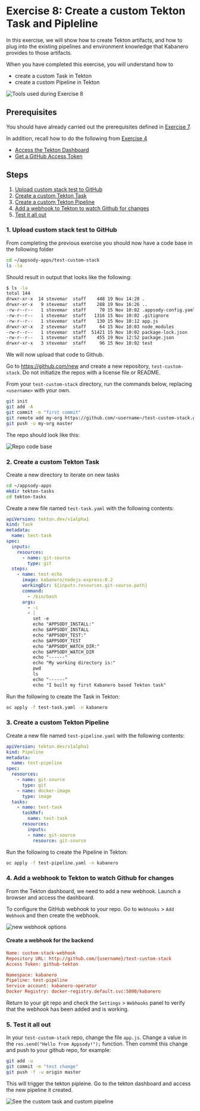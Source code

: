 # Exercise 8: Create a custom Tekton Task and Pipleline

In this exercise, we will show how to create Tekton artifacts, and how to plug into the existing pipelines and environment knowledge that Kabanero provides to those artifacts.

When you have completed this exercise, you will understand how to

* create a custom Task in Tekton
* create a custom Pipeline in Tekton

![Tools used during Exercise 8](images/ex8.png)

## Prerequisites

You should have already carried out the prerequisites defined in [Exercise 7](../exercise-7/README.md).

In addition, recall how to do the following from [Exercise 4](../exercise-4/README.md)

* [Access the Tekton Dashboard](../exercise-4/README.md#1-launch-the-tekton-dashboard)
* [Get a GitHub Access Token](../exercise-4/README.md#2-get-a-github-access-token)

## Steps

1. [Upload custom stack test to GitHub](#1-upload-custom-stack-test-to-github)
1. [Create a custom Tekton Task](#2-create-a-custom-tekton-task)
1. [Create a custom Tekton Pipeline](#3-create-a-custom-tekton-pipeline)
1. [Add a webhook to Tekton to watch Github for changes](#4-add-a-webhook-to-tekton-to-watch-github-for-changes)
1. [Test it all out](#5-test-it-all-out)

### 1. Upload custom stack test to GitHub

From completing the previous exercise you should now have a code base in the following folder

```bash
cd ~/appsody-apps/test-custom-stack
ls -la
```

Should result in output that looks like the following:

```bash
$ ls -la
total 144
drwxr-xr-x  14 stevemar  staff    448 19 Nov 14:20 .
drwxr-xr-x   9 stevemar  staff    288 19 Nov 16:26 ..
-rw-r--r--   1 stevemar  staff     70 15 Nov 10:02 .appsody-config.yaml
-rw-r--r--   1 stevemar  staff   1316 15 Nov 10:02 .gitignore
-rw-r--r--   1 stevemar  staff    130 15 Nov 10:12 app.js
drwxr-xr-x   2 stevemar  staff     64 15 Nov 10:03 node_modules
-rw-r--r--   1 stevemar  staff  51421 15 Nov 10:02 package-lock.json
-rw-r--r--   1 stevemar  staff    455 19 Nov 12:52 package.json
drwxr-xr-x   3 stevemar  staff     96 15 Nov 10:02 test
```

We will now upload that code to Github.

Go to <https://github.com/new> and create a new repository, `test-custom-stack`. Do not initiatize the repos with a license file or README.

From your `test-custom-stack` directory, run the commands below, replacing `<username>` with your own.

```bash
git init
git add -A
git commit -m "first commit"
git remote add my-org https://github.com/<username>/test-custom-stack.git
git push -u my-org master
```

The repo should look like this:

![Repo code base](images/repo-code-base.png)

### 2. Create a custom Tekton Task

Create a new directory to iterate on new tasks

```bash
cd ~/appsody-apps
mkdir tekton-tasks
cd tekton-tasks
```

Create a new file named `test-task.yaml` with the following contents:

```yaml
apiVersion: tekton.dev/v1alpha1
kind: Task
metadata:
  name: test-task
spec:
  inputs:
    resources:
      - name: git-source
        type: git
  steps:
    - name: test-echo
      image: kabanero/nodejs-express:0.2
      workingDir: ${inputs.resources.git-source.path}
      command:
        - /bin/bash
      args:
        - -c
        - |
          set -e
          echo "APPSODY_INSTALL:"
          echo $APPSODY_INSTALL
          echo "APPSODY_TEST:"
          echo $APPSODY_TEST
          echo "APPSODY_WATCH_DIR:"
          echo $APPSODY_WATCH_DIR
          echo "------"
          echo "My working directory is:"
          pwd
          ls
          echo "------"
          echo "I built my first Kabanero based Tekton task"
```

Run the following to create the Task in Tekton:

```bash
oc apply -f test-task.yaml -n kabanero
```

### 3. Create a custom Tekton Pipeline

Create a new file named `test-pipeline.yaml` with the following contents:

```yaml
apiVersion: tekton.dev/v1alpha1
kind: Pipeline
metadata:
  name: test-pipeline
spec:
  resources:
    - name: git-source
      type: git
    - name: docker-image
      type: image
  tasks:
    - name: test-task
      taskRef:
        name: test-task
      resources:
        inputs:
        - name: git-source
          resource: git-source
```

Run the following to create the Pipeline in Tekton:

```bash
oc apply -f test-pipeline.yaml -n kabanero
```

### 4. Add a webhook to Tekton to watch Github for changes

From the Tekton dashboard, we need to add a new webhook. Launch a browser and access the dashboard.

To configure the GitHub webhook to your repo. Go to `Webhooks` > `Add Webhook` and then create the webhook.

![new webhook options](images/create-tekton-webhook.png)

#### Create a webhook for the backend

```ini
Name: custom-stack-webhook
Repository URL: http://github.com/{username}/test-custom-stack
Access Token: github-tekton

Namespace: kabanero
Pipeline: test-pipeline
Service account: kabanero-operator
Docker Registry: docker-registry.default.svc:5000/kabanero
```

Return to your git repo and check the `Settings` > `Webhooks` panel to verify that the webhook has been added and is working.

### 5. Test it all out

In your `test-custom-stack` repo, change the file `app.js`. Change a value in the `res.send("Hello from Appsody!");` function. Then commit this change and push to your github repo, for example:

```bash
git add -u
git commit -m "test change"
git push -f -u origin master
```

This will trigger the tekton pipleine. Go to the tekton dashboard and access the new pipeline it created.

![See the custom task and custom pipeline](images/view-tasks.png)
